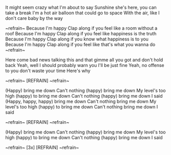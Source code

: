 It might seem crazy what I'm about to say
Sunshine she's here, you can take a break
I'm a hot air balloon that could go to space
With the air, like I don't care baby by the way

~refrain~
Because I'm happy
Clap along if you feel like a room without a roof
Because I'm happy
Clap along if you feel like happiness is the truth
Because I'm happy
Clap along if you know what happiness is to you
Because I'm happy
Clap along if you feel like that's what you wanna do
~refrain~

Here come bad news talking this and that
gimme all you got and don't hold back
Yeah, well I should probably warn you I'll be just fine
Yeah, no offense to you don't waste your time
Here's why

~refrain~
[REFRAIN]
~refrain~

(Happy) bring me down
Can't nothing (happy) bring me down
My level's too high (happy) to bring me down
Can't nothing (happy) bring me down
I said
(Happy, happy, happy) bring me down
Can't nothing bring me down
My level's too high (happy) to bring me down
Can't nothing bring me down
I said

~refrain~
[REFRAIN]
~refrain~

(Happy) bring me down
Can't nothing (happy) bring me down
My level's too high (happy) to bring me down
Can't nothing (happy) bring me down
I said

~refrain~
[3x] [REFRAIN]
~refrain~